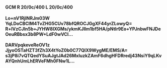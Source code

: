 #### GCM R 20/0c/400 L 20/0c/400
**Lo+nV1RjlNRJm03W**<br/>**YqLDoCBClM4TvZHG5CUv78bfQROCJGgXF44yrZLowyQ=**<br/>**R+lVzCJln5b+JYHW8IXGMs/ykmKJIlm1bf5HA/pNtlr9Eo+YPJnbwFNJDeOeuRBbsx3b8PW+LdF0wVCI...**<br/><br/>
**DARVpqkeveReOV1z**<br/>**JjyoOSTaHZT3fZh3X4tYoZ0b0C77QlX9WygME/EMS/A=**<br/>**s3jP8i7vQTQedYSuAJgtJAd26MxluzkZAmF6dhgHFDRredj43NsiY9qLKvAYQnhUmLhERVeFMh0FNw1L...**